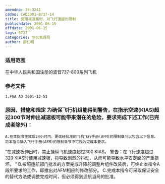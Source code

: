 ```yaml
---
amendno: 39-3241
cadno: CAD2001-B737-14
title: 使用减速板时，对飞行速度的限制
publishdate: 2001-06-15
effdate: 2001-06-15
tags: B737
categories: 华北管理局
author: 邵仁明
---
```


### 适用范围 
在中华人民共和国注册的波音737-800系列飞机

### 参考文件
    1.FAA AD 2001-12-51 

### 原因、措施和规定 为确保飞行机组能得到警告，在指示空速(KIAS)超过300节时伸出减速板可能带来潜在的危险，要求完成下述工作(已完成者除外)： 
    A.在本指令生效后24小时内，更改经批准的飞机飞行手册(AFM)的限制章节以包含以下信息。将本指令插入飞行手册(AFM)的限制章节中可视为完成本要求。 
“在减速板伸出时，禁止操纵飞机速度超过300 KIAS。 警告：在飞行速度超过320 KIAS时使用减速板，将导致剧烈的抖动，从而可能导致水平安定面的严重损坏。 ”
    B.按照适航部门批准的方案完成升降舵调整片组件改装后，可终止本指令A段所要求的工作，即撤出对AFM相应的修改部分。
    C.完成本指令可采取保证安全的替代方法或调整完成时间，但必须得到适航当局的批准。

  
